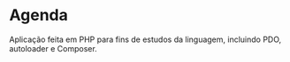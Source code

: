 # Agenda

Aplicação feita em PHP para fins de estudos da linguagem, incluindo PDO, autoloader e Composer.